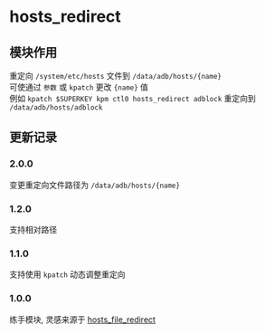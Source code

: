 # hosts_redirect
## 模块作用
重定向 `/system/etc/hosts` 文件到 `/data/adb/hosts/{name}`<br />
可使通过 `参数` 或 `kpatch` 更改 `{name}` 值<br />
例如 `kpatch $SUPERKEY kpm ctl0 hosts_redirect adblock` 重定向到 `/data/adb/hosts/adblock`

## 更新记录
### 2.0.0
变更重定向文件路径为 `/data/adb/hosts/{name}`
### 1.2.0
支持相对路径
### 1.1.0
支持使用 `kpatch` 动态调整重定向
### 1.0.0
练手模块, 灵感来源于 [hosts_file_redirect](https://github.com/AndroidPatch/kpm/tree/main/src/hosts_file_redirect)
